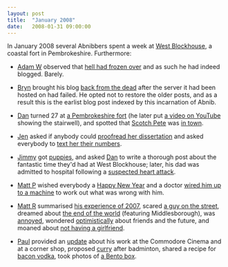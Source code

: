 ```yaml
---
layout: post
title:  "January 2008"
date:   2008-01-31 09:00:00
---
```


In January 2008 several Abnibbers spent a week at [West Blockhouse](http://www.landmarktrust.org.uk/search-and-book/properties/west-blockhouse-13044), a coastal fort in Pembrokeshire. Furthermore:

* [Adam W][adam-w] observed that [hell had frozen over](http://www.ad-space.org.uk/2008/01/11/one-hundred-and-fifty-days-later/) and as such he had indeed blogged. Barely.

* [Bryn][bryn] brought his blog [back from the dead](http://randomlyevil.org.uk/2008/01/28/its-back/) after the server it had been hosted on had failed. He opted not to restore the older posts, and as a result this is the earlist blog post indexed by this incarnation of Abnib.

* [Dan][dan] turned 27 at [a Pembrokeshire fort](http://www.scatmania.org/2008/01/09/a-very-very-short-post/) (he later put [a video on YouTube](http://www.youtube.com/watch?v=UXvwfa2ah8U) showing the stairwell), and spotted that [Scotch Pete][pete] was [in town](http://www.scatmania.org/2008/01/21/scotch-pete/).

* [Jen][jen] asked if anybody could [proofread her dissertation](http://scleip.livejournal.com/56355.html) and asked everybody to [text her their numbers](http://scleip.livejournal.com/56618.html).

* [Jimmy][jimmy] got [puppies](http://vikingjim.livejournal.com/25873.html), and asked [Dan][dan] to write a thorough post about the fantastic time they'd had at West Blockhouse; later, his dad was admitted to hospital following a [suspected heart attack](http://vikingjim.livejournal.com/26202.html).

* [Matt P][matt-p] wished everybody a [Happy New Year](http://myzelik.livejournal.com/32235.html) and a doctor [wired him up to a machine](http://myzelik.livejournal.com/32403.html) to work out what was wrong with him.

* [Matt R][matt-r] summarised [his experience of 2007](http://matt-inthe-hat.livejournal.com/43410.html), scared [a guy on the street](http://matt-inthe-hat.livejournal.com/43653.html), dreamed about [the end of the world](http://matt-inthe-hat.livejournal.com/43814.html) (featuring Middlesborough), was [annoyed](http://matt-inthe-hat.livejournal.com/44235.html), wondered [optimistically](http://matt-inthe-hat.livejournal.com/44432.html) about friends and the future, and moaned about [not having a girlfriend](http://matt-inthe-hat.livejournal.com/44698.html).

* [Paul][paul] provided an [update](http://blog.pacifist.co.uk/2008/01/14/long-time-no-post/) about his work at the Commodore Cinema and at a corner shop, proposed [curry](http://blog.pacifist.co.uk/2008/01/14/curry/) after badminton, shared a recipe for [bacon vodka](http://blog.pacifist.co.uk/2008/01/27/admiral-crunch/), took photos of [a Bento box](http://blog.pacifist.co.uk/2008/01/28/bento-4/).


[adam-g]:  http://strokeyadam.livejournal.com/
[adam-w]:  http://www.ad-space.org.uk/
[andy-k]:  http://theguidemark3.livejournal.com/
[andy-r]:  http://selfdoubtgun.wordpress.com/
[beth]:    http://littlegreenbeth.livejournal.com/
[bryn]:    http://randomlyevil.org.uk/
[claire]:  http://nowebsite.co.uk/blog/
[dan]:     http://www.scatmania.org/
[ele]:     http://ele-is-crazy.livejournal.com/
[fiona]:   http://fionafish.wordpress.com/
[hayley]:  http://leelee1983.livejournal.com/
[jen]:     http://scleip.livejournal.com/
[jimmy]:   http://vikingjim.livejournal.com/
[jta]:     http://blog.electricquaker.co.uk/
[kit]:     http://reaperkit.wordpress.com/
[liz]:     http://norasdollhouse.livejournal.com/
[malbo21]: http://malbo21.wordpress.com/
[matt-p]:  http://myzelik.livejournal.com/
[matt-r]:  http://matt-inthe-hat.livejournal.com/
[paul]:    http://blog.pacifist.co.uk/
[penny]:   http://thepennyfaerie.livejournal.com/
[pete]:    http://loonybin345.livejournal.com/
[rory]:    http://razinaber.livejournal.com/
[ruth]:    http://fleeblewidget.co.uk/
[sarah]:   http://starlight-sarah.livejournal.com/
[sian]:    http://elgingerbread.wordpress.com/
